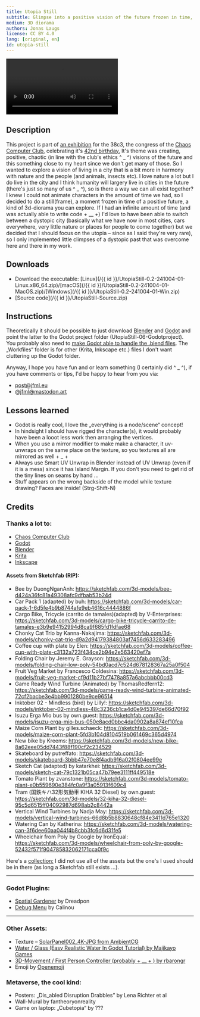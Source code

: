 ```yaml
---
title: Utopia Still
subtitle: Glimpse into a positive vision of the future frozen in time, where cars, the climate crisis and capitalism are only a distant memory.
medium: 3D diorama
authors: Jonas Laugs
license: CC BY 4.0
lang: [original, en]
id: utopia-still
---
```


<video src="/{{ id }}/UtopiaStill-06-Video-Flythrough-01.mp4" controls></video>

## Description

This project is part of [an exhibition](https://42.ccc.de/) for the 38c3, the congress of the [Chaos Computer Club](https://www.ccc.de/), celebrating it's [42nd birthday.](https://de.wikipedia.org/wiki/Chaos_Computer_Club#Gr%C3%BCndung) It's theme was creating, positive, chaotic (in line with the club's ethics ^ _ ^) visions of the future and this something close to my heart since we don't get many of those.
So I wanted to explore a vision of living in a city that is a bit more in harmony with nature and the people (and animals, insects etc). I love nature a lot but I do live in the city and I think humanity will largery live in cities in the future (there's just so many of us ^ _ ^), so is there a way we can all exist together?
I knew I could not animate characters in the amount of time we had, so I decided to do a still(frame), a moment frozen in time of a positive future, a kind of 3d-diorama you can explore. If I had an infinite amount of time (and was actually able to write code + __ +) I'd love to have been able to switch between a dystopic city (basically what we have now in most cities, cars everywhere, very little nature or places for people to come together) but we decided that I should focus on the utopia – since as I said they're very rare), so I only implemented little climpses of a dystopic past that was overcome here and there in my work.

## Downloads

- Download the executable: [Linux](/{{ id }}/UtopiaStill-0.2-241004-01-Linux.x86_64.zip)/[macOS](/{{ id }}/UtopiaStill-0.2-241004-01-MacOS.zip)/[Windows](/{{ id }}/UtopiaStill-0.2-241004-01-Win.zip)
- [Source code](/{{ id }}/UtopiaStill-Source.zip)

## Instructions

Theoretically it should be possible to just download [Blender](https://www.blender.org/) and  [Godot](https://godotengine.org/) and point the latter to the Godot project folder (UtopiaStill-06-Godotproject). You probably also need to [make Godot able to handle the .blend files](https://docs.godotengine.org/en/4.1/tutorials/assets_pipeline/importing_scenes.html). The „Workfiles“ folder is for other (Krita, Inkscape etc.) files I don't want cluttering up the Godot folder.

Anyway, I hope you have fun and or learn something (I certainly did ^ _ ^), if you have comments or tips, I'd be happy to hear from you via:

- post@jfml.eu
- @jfml@mastodon.art

## Lessons learned

- Godot is really cool, I love the „everything is a node/scene“ concept!
- In hindsight I should have rigged the character(s), it would probably have been a looot less work then arranging the vertices.
- When you use a mirror modifier to make make a character, it uv-unwraps on the same place on the texture, so you textures all are mirrored as well + _ +
- Always use Smart UV Unwrap in Blender instead of UV Unwrap (even if it is a mess) since it has Island Margin. If you don't you need to get rid of the tiny lines on seams by hand …
- Stuff appears on the wrong backside of the model while texture drawing? Faces are inside! (Strg-Shift-N)

## Credits

### Thanks a lot to:

- [Chaos Computer Club](https://www.ccc.de/)
- [Godot](https://godotengine.org/)
- [Blender](https://www.blender.org/)
- [Krita](https://krita.org/)
- [Inkscape](https://inkscape.org/)

#### Assets from Sketchfab (RIP):

- Bee by DuongNganAnh: https://sketchfab.com/3d-models/bee-d424a36fc81a49308afc9dfbab53b24d
- Car Pack 1 (adapted) by buh: https://sketchfab.com/3d-models/car-pack-1-6d5fe4b9b8744afe9eb4616c4444886f
- Cargo Bike, Tricycle (carrito de tamales)(adapted) by V-Enterprises: https://sketchfab.com/3d-models/cargo-bike-tricycle-carrito-de-tamales-e3b9e94152994d8ca9f685fd1fdfae68
- Chonky Cat Trio by Kanna-Nakajima: https://sketchfab.com/3d-models/chonky-cat-trio-d9a2d94179384803af7456d633283496
- Coffee cup with plate by Elen: https://sketchfab.com/3d-models/coffee-cup-with-plate-c3132a723f434ce2b94e2e563420ef7a
- Folding Chair by Jeremy E. Grayson: https://sketchfab.com/3d-models/folding-chair-low-poly-54bd0acd7c524d678128367a25a0f504
- Fruit Veg Market by Francesco Coldesina: https://sketchfab.com/3d-models/fruit-veg-market-cf9d11b27bf7478a857a6abcbbb00cd3
- Game Ready Wind Turbine (Animated) by ThomasRedfern12: https://sketchfab.com/3d-models/game-ready-wind-turbine-animated-72cf2bacbe3e4bb9901280be9ce96514
- Inktober 02 - Mindless (bird) by Lilly!: https://sketchfab.com/3d-models/inktober-02-mindless-48c3236cb1ca4d0e945397de66d70f92
- Isuzu Erga Mio bus by own.guest: https://sketchfab.com/3d-models/isuzu-erga-mio-bus-050e8acd0bbc4da0902a8a874ef10fca
- Maize Corn Plant by gilles.schaeck: https://sketchfab.com/3d-models/maize-corn-plant-5fd3b104d8104519b061469c365d4974
- New bike by Kreems: https://sketchfab.com/3d-models/new-bike-8a62eee05dd7443f88f190cf2c234529
- Skateboard by putreffato: https://sketchfab.com/3d-models/skateboard-3bbb47e70e8f4adb916a02f0804ee99e
- Sketch Cat (adapted) by katarkhei: https://sketchfab.com/3d-models/sketch-cat-79c1321b05ca47b79ee3111ff449518e
- Tomato Plant by zvanstone: https://sketchfab.com/3d-models/tomato-plant-e0b559690e384fc0a9f3a05913f609c4
- Tram (国鉄キハ32形気動車 KIHA 32 Diesel) by own.guest: https://sketchfab.com/3d-models/32-kiha-32-diesel-95c5d6515ff04092987d698ab2c8442a
- Vertical Wind Turbines by Nadja May: https://sketchfab.com/3d-models/vertical-wind-turbines-66d8b5b8830648cf84e3411d765e1320
- Watering Can by Katherina: https://sketchfab.com/3d-models/watering-can-3f6dee60aa044f4b8cbb3fc6d6d31fe5
- Wheelchair from Poly by Google by IronEqual: https://sketchfab.com/3d-models/wheelchair-from-poly-by-google-52432f571f904785832062171cca0f9c

Here's a [collection:](https://sketchfab.com/jfml/collections/utopia-c86e424bc9744eb8acc97c7431e03408) I did not use all of the assets but the one's I used should be in there (as long a Sketchfab still exists …).

***

### Godot Plugins:
- [Spatial Gardener](https://github.com/dreadpon/godot_spatial_gardener) by Dreadpon
- [Debug Menu](https://github.com/godot-extended-libraries/godot-debug-menu) by Calinou

***
### Other Assets:
- Texture – [SolarPanel002_4K-JPG from AmbientCG](https://ambientcg.com/view?id=SolarPanel002)
- [Water / Glass (Easy Realistic Water In Godot Tutorial) by Majikayo Games](https://youtu.be/ZgpgwbJGe78)
- [3D-Movement / First Person Controller (probably + __ + ) by rbarongr](https://github.com/rbarongr/GodotFirstPersonController)
- Emoji by [Openemoji](https://openmoji.org)

### Metaverse, the cool kind:
- Posters: „Dis_abled Disruption Drabbles” by Lena Richter et al
- Wall-Mural by fantheoryonreality
- Game on laptop: „Cubetopia“ by ???
